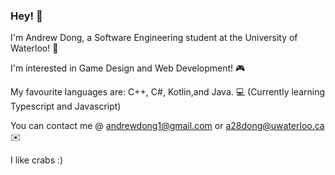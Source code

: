### Hey! 👋
<!--
**a28dong/a28dong** is a ✨ _special_ ✨ repository because its `README.md` (this file) appears on your GitHub profile

Here are some ideas to get you started:

- 🔭 I’m currently working on ...
- 🌱 I’m currently learning ...
- 👯 I’m looking to collaborate on ...
- 🤔 I’m looking for help with ...
- 💬 Ask me about ...
- 📫 How to reach me: ...
- 😄 Pronouns: ...
- ⚡ Fun fact: ...
-->

I'm Andrew Dong, a Software Engineering student at the University of Waterloo! 🏫

I'm interested in Game Design and Web Development! 🎮

My favourite languages are: C++, C#, Kotlin,and Java. 💻 
(Currently learning Typescript and Javascript)

You can contact me @ andrewdong1@gmail.com or a28dong@uwaterloo.ca ✉️

I like crabs :)
